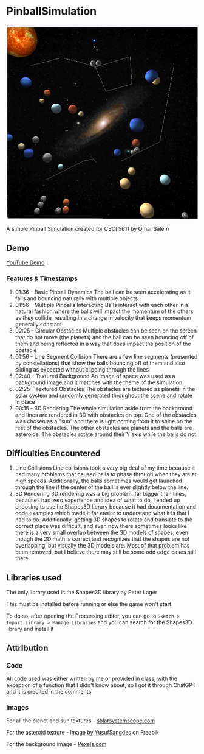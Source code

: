 # PinballSimulation
![Image of the Game](pinballsim.png)

A simple Pinball Simulation created for CSCI 5611 by Omar Salem

## Demo
[YouTube Demo](https://youtu.be/iLWauZHaMYc)
### Features & Timestamps
1. 01:36 - Basic Pinball Dynamics
    The ball can be seen accelerating as it falls and bouncing naturally with multiple objects
2. 01:56 - Multiple Pinballs Interacting
    Balls interact with each other in a natural fashion where the balls will impact the momentum of the others as they collide, resulting in a change in velocity that keeps momentum generally constant
3. 02:25 - Circular Obstacles
    Multiple obstacles can be seen on the screen that do not move (the planets) and the ball can be seen bouncing off of them and being reflected in a way that does impact the position of the obstacle
4. 01:56 - Line Segment Collision
    There are a few line segments (presented by constellations) that show the balls bouncing off of them and also sliding as expected without clipping through the lines
5. 02:40 - Textured Background
    An image of space was used as a background image and it matches with the theme of the simulation
6. 02:25 - Textured Obstacles
    The obstacles are textured as planets in the solar system and randomly generated throughout the scene and rotate in place
7.  00:15 - 3D Rendering
    The whole simulation aside from the background and lines are rendered in 3D with obstacles on top. One of the obstacles was chosen as a "sun" and there is light coming from it to shine on the rest of the obstacles. The other obstacles are planets and the balls are asteroids. The obstacles rotate around their Y axis while the balls do not

## Difficulties Encountered
1. Line Collisions
    Line collisions took a very big deal of my time because it had many problems that caused balls to phase through when they are at high speeds. Additionally, the balls sometimes would get launched through the line if the center of the ball is ever slightly below the line. 
2. 3D Rendering
    3D rendering was a big problem, far bigger than lines, because I had zero experience and idea of what to do. I ended up choosing to use he Shapes3D library because it had documentation and code examples which made it far easier to understand what it is that I had to do. Additionally, getting 3D shapes to rotate and translate to the correct place was difficult, and even now there sometimes looks like there is a very small overlap between the 3D models of shapes, even though the 2D math is correct and recognizes that the shapes are not overlapping, but visually the 3D models are. Most of that problem has been removed, but I believe there may still be some odd edge cases still there.
## Libraries used

The only library used is the Shapes3D library by Peter Lager

This must be installed before running or else the game won't start

To do so, after opening the Processing editor, you can go to `Sketch > Import Library > Manage Libraries` and you can search for the Shapes3D library and install it
## Attribution

### Code
All code used was either written by me or provided in class, with the exception of a function that I didn't know about, so I got it through ChatGPT and it is credited in the comments

### Images
For all the planet and sun textures - [solarsystemscope.com](https://www.solarsystemscope.com)

For the asteroid texture - <a href="https://www.freepik.com/free-photo/abstract-wall-stone-texture_39252485.htm#query=asteroid%20texture&position=10&from_view=keyword&track=ais">Image by YusufSangdes</a> on Freepik

For the background image - [Pexels.com](https://www.pexels.com)